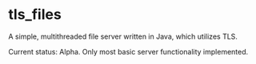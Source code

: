 # tls_files
A simple, multithreaded file server written in Java, which utilizes TLS.

Current status: Alpha. Only most basic server functionality implemented.
